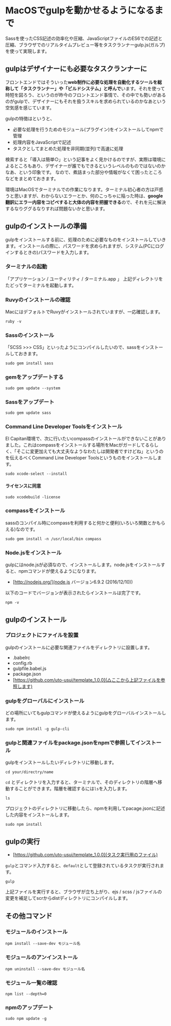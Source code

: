 # MacOSでgulpを動かせるようになるまで

Sassを使ったCSS記述の効率化や圧縮、JavaScriptファイルのES6での記述と圧縮、ブラウザでのリアルタイムプレビュー等をタスクランナーgulp.js(ガルプ)を使って実現します。


## gulpはデザイナーにも必要なタスクランナーに

フロントエンドではそういった**web制作に必要な処理を自動化するツールを総称して「タスクランナー」や「ビルドシステム」と呼んで**います。それを使って時短を図ろう、というのが昨今のフロントエンド事情で、その中でも勢いがあるのがgulpで、デザイナーにもそれを扱うスキルを求められているのかなあという空気感を感じています。

gulpの特徴はというと、

* 必要な処理を行うためのモジュール(プラグイン)をインストールしてnpmで管理
* 処理内容をJavaScriptで記述
* タスクとしてまとめた処理を非同期(並列)で高速に処理

検索すると「導入は簡単○」という記事をよく見かけるのですが、実際は環境によるところもあり、デザイナーが誰でもできるというレベルのものではないのかなあ、という印象です。
なので、煮詰まった部分や情報がなくて困ったところなどをまとめておきます。

環境はMacOSでターミナルでの作業になります。ターミナル初心者の方は戸惑うと思いますが、わからないエラーとか、何のこっちゃに陥った時は、**google翻訳にエラー内容をコピペすると大体の内容を把握できる**ので、それを元に解決するなりググるなりすれば問題ないかと思います。





## gulpのインストールの準備

gulpをインストールする前に、処理のために必要なものをインストールしていきます。インストールの際に、パスワードを求められますが、システム(PCにログインするときの)パスワードを入力します。


### ターミナルの起動

「アプリケーション / ユーティリティ / ターミナル.app 」
上記ディレクトリをたどってターミナルを起動します。


### Ruvyのインストールの確認

MacにはデフォルトでRuvyがインストールされていますが、一応確認します。

```
ruby -v
```

### Sassのインストール

「SCSS >>> CSS」といったようにコンパイルしたいので、sassをインストールしておきます。

```
sudo gem install sass
```


### gemをアップデートする

```
sudo gem update --system
```


### Sassをアップデート

```
sudo gem update sass
```


### Command Line Developer Toolsをインストール

El Capitan環境で、次に行いたいcompassのインストールができないことがありました。これはcompassをインストールする場所をMacがガードしてるらしく、「そこに変更加えても大丈夫なようなわたしは開発者ですけどね」というのを伝えるべくCommand Line Developer Toolsというものをインストールします。

```
sudo xcode-select --install
```

#### ライセンスに同意

```
sudo xcodebuild -license
```


### compassをインストール

sassのコンパイル時にcompassを利用すると何かと便利(いろいろ関数とかもらえる)なのです。

```
sudo gem install -n /usr/local/bin compass
```

### Node.jsをインストール

gulpにはnode.jsが必須なので、インストールします。node.jsをインストールすると、npmコマンドが使えるようになります。

* [http://nodejs.org/](node.js バージョン6.9.2 (2016/12/10))

以下のコードでバージョンが表示されたらインストールは完了です。

```
npm -v
```




## gulpのインストール


### プロジェクトにファイルを設置

gulpのインストールに必要な関連ファイルをディレクトリに設置します。

* .babelrc
* config.rb
* gulpfile.babel.js
* package.json
* [https://github.com/uto-usui/template_1.0.0](△ここから上記ファイルを参照します)


### gulpをグローバルにインストール

どの場所にいてもgulpコマンドが使えるようにgulpをグローバルインストールします。

```
sudo npm install -g gulp-cli
```

### gulpと関連ファイルをpackage.jsonをnpmで参照してインストール

gulpをインストールしたいディレクトリに移動します。

```
cd your/directry/name
```

`cd` とディレクトリを入力すると、ターミナルで、そのディレクトリの階層へ移動することができます。階層を確認するには`ls`を入力します。

```
ls
```

プロジェクトのディレクトリに移動したら、npmを利用してpacage.jsonに記述した内容をインストールします。

```
sudo npm install
```


## gulpの実行

* [https://github.com/uto-usui/template_1.0.0](タスク実行用のファイル)

`gulp`とコマンド入力すると、`default`として登録されているタスクが実行されます。

```
gulp
```

上記ファイルを実行すると、ブラウザが立ち上がり、ejs / scss / jsファイルの変更を補足してscrからdistディレクトリにコンパイルします。






## その他コマンド



### モジュールのインストール

```
npm install --save-dev モジュール名
```

### モジュールのアンインストール

```
npm uninstall --save-dev モジュール名
```

### モジュール一覧の確認

```
npm list --depth=0
```

### npmのアップデート

```
sudo npm update -g
```





